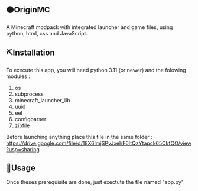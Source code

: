 ## 🟠OriginMC
A Minecraft modpack with integrated launcher and game files, using python, html, css and JavaScript.

## ⛏️Installation

To execute this app, you will need python 3.11 (or newer) and the folowing modules :
1) os
2) subprocess
3) minecraft_launcher_lib
4) uuid
5) eel
6) configparser
7) zipfile

Before launching anything place this file in the same folder : https://drive.google.com/file/d/18X6ImjSPyJxehF6ItQzYtapck65CkfQO/view?usp=sharing

## 🚀Usage
Once theses prerequisite are done, just exectute the file named "app.py"
